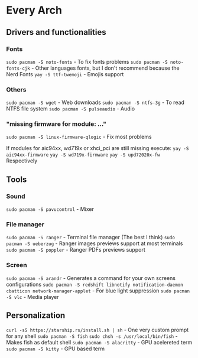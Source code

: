 # Every Arch

## Drivers and functionalities
### Fonts
`sudo pacman -S noto-fonts` - To fix fonts problems
`sudo pacman -S noto-fonts-cjk` - Other languages fonts, but I don't recommend because the Nerd Fonts
`yay -S ttf-twemoji` - Emojis support

### Others
`sudo pacman -S wget` - Web downloads
`sudo pacman -S ntfs-3g` - To read NTFS file system
`sudo pacman -S pulseaudio` - Audio

### "missing firmware for module: ..."
`sudo pacman -S linux-firmware-qlogic` - Fix most problems

If modules for aic94xx, wd719x or xhci_pci are still missing execute:
`yay -S aic94xx-firmware`
`yay -S wd719x-firmware`
`yay -S upd72020x-fw`
Respectively

## Tools
### Sound
`sudo pacman -S pavucontrol` - Mixer
### File manager
`sudo pacman -S ranger` - Terminal file manager (The best I think)
`sudo pacman -S ueberzug` - Ranger images previews support at most terminals
`sudo pacman -S poppler` - Ranger PDFs previews support
### Screen
`sudo pacman -S arandr` - Generates a command for your own screens configurations
`sudo pacman -S redshift libnotify notification-daemon cbatticon network-manager-applet` - For blue light suppression
`sudo pacman -S vlc` - Media player

## Personalization
`curl -sS https://starship.rs/install.sh | sh` - One very custom prompt for any shell
`sudo pacman -S fish`
`sudo chsh -s /usr/local/bin/fish` - Makes fish as default shell
`sudo pacman -S alacritty` - GPU acelereted term
`sudo pacman -S kitty` - GPU based term
